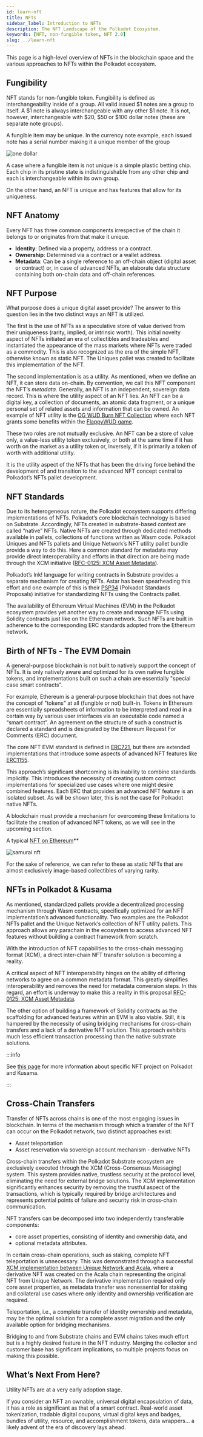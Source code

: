 ```yaml
---
id: learn-nft
title: NFTs
sidebar_label: Introduction to NFTs
description: The NFT Landscape of the Polkadot Ecosystem.
keywords: [NFT, non-fungible token, NFT 2.0]
slug: ../learn-nft
---
```


This page is a high-level overview of NFTs in the blockchain space and the various approaches to
NFTs within the Polkadot ecosystem.

## Fungibility

NFT stands for non-fungible token. Fungibility is defined as interchangeability inside of a group.
All valid issued $1 notes are a group to itself. A $1 note is always interchangeable with any other
$1 note. It is not, however, interchangeable with $20, $50 or $100 dollar notes (these are separate
note groups).

A fungible item may be unique. In the currency note example, each issued note has a serial number
making it a unique member of the group

![one dollar](https://www.investopedia.com/thmb/Nr-RLORu5CX_lIWZfLmV5X0eIrc=/613x345/smart/filters:no_upscale%28%29/Clipboard01-d20f6eb9351e4f36a46e11fd87b53b2d.jpg)

A case where a fungible item is not unique is a simple plastic betting chip. Each chip in its
pristine state is indistinguishable from any other chip and each is interchangeable within its own
group.

On the other hand, an NFT is unique and has features that allow for its uniqueness.

## NFT Anatomy

Every NFT has three common components irrespective of the chain it belongs to or originates from
that make it unique.

- **Identity**: Defined via a property, address or a contract.
- **Ownership**: Determined via a contract or a wallet address.
- **Metadata**: Can be a single reference to an off-chain object (digital asset or contract) or, in
  case of advanced NFTs, an elaborate data structure containing both on-chain data and off-chain
  references.

## NFT Purpose

What purpose does a unique digital asset provide? The answer to this question lies in the two
distinct ways an NFT is utilized.

The first is the use of NFTs as a speculative store of value derived from their uniqueness (rarity,
implied, or intrinsic worth). This initial novelty aspect of NFTs initiated an era of collectibles
and tradeables and instantiated the appearance of the mass markets where NFTs were traded as a
commodity. This is also recognized as the era of the simple NFT, otherwise known as static NFT. The
Uniques pallet was created to facilitate this implementation of the NFT.

The second implementation is as a utility. As mentioned, when we define an NFT, it can store data
on-chain. By convention, we call this NFT component the NFT’s _metadata_. Generally, an NFT is an
independent, sovereign data record. This is where the utility aspect of an NFT lies. An NFT can be a
digital key, a collection of documents, an atomic data fragment, or a unique personal set of related
assets and information that can be owned. An example of NFT utility is the
[OG WUD Burn NFT Collection](https://kodadot.xyz/ahp/collection/244) where each NFT grants some
benefits within the [FlappyWUD game](https://flappywud.lol/).

These two roles are not mutually exclusive. An NFT can be a store of value only, a value-less
utility token exclusively, or both at the same time if it has worth on the market as a utility token
or, inversely, if it is primarily a token of worth with additional utility.

It is the utility aspect of the NFTs that has been the driving force behind the development of and
transition to the advanced NFT concept central to Polkadot’s NFTs pallet development.

## NFT Standards

Due to its heterogeneous nature, the Polkadot ecosystem supports differing implementations of NFTs.
Polkadot’s core blockchain technology is based on Substrate. Accordingly, NFTs created in
substrate-based context are called “native” NFTs. Native NFTs are created through dedicated methods
available in pallets, collections of functions written as Wasm code. Polkadot Uniques and NFTs
pallets and Unique Network’s NFT utility pallet bundle provide a way to do this. Here a common
standard for metadata may provide direct interoperability and efforts in that direction are being
made through the XCM initiative
([RFC-0125: XCM Asset Metadata](https://polkadot-fellows.github.io/RFCs/approved/0125-xcm-asset-metadata.html#rfc-0125-xcm-asset-metadata)).

Polkadot’s Ink! language for writing contracts in Substrate provides a separate mechanism for
creating NFTs. Astar has been spearheading this effort and one example of this is their
[PSP34](https://github.com/w3f/PSPs/blob/master/PSPs/psp-34.md) (Polkadot Standards Proposals)
initiative for standardizing NFTs using the Contracts pallet.

The availability of Ethereum Virtual Machines (EVM) in the Polkadot ecosystem provides yet another
way to create and manage NFTs using Solidity contracts just like on the Ethereum network. Such NFTs
are built in adherence to the corresponding ERC standards adopted from the Ethereum network.

## Birth of NFTs - The EVM Domain

A general-purpose blockchain is not built to natively support the concept of NFTs. It is only
natively aware and optimized for its own native fungible tokens, and implementations built on such a
chain are essentially "special case smart contracts".

For example, Ethereum is a general-purpose blockchain that does not have the concept of "tokens" at
all (fungible or not) built-in. Tokens in Ethereum are essentially spreadsheets of information to be
interpreted and read in a certain way by various user interfaces via an executable code named a
“smart contract”. An agreement on the structure of such a construct is declared a standard and is
designated by the Ethereum Request For Comments (ERC) document.

The core NFT EVM standard is defined in [ERC721](https://eips.ethereum.org/EIPS/eip-721), but there
are extended implementations that introduce some aspects of advanced NFT features like
[ERC1155](https://ethereum.org/en/developers/docs/standards/tokens/erc-1155/).

This approach’s significant shortcoming is its inability to combine standards implicitly. This
introduces the necessity of creating custom contract implementations for specialized use cases where
one might desire combined features. Each ERC that provides an advanced NFT feature is an isolated
subset. As will be shown later, this is not the case for Polkadot native NFTs.

A blockchain must provide a mechanism for overcoming these limitations to facilitate the creation of
advanced NFT tokens, as we will see in the upcoming section.

A typical
[NFT on Ethereum](https://opensea.io/assets/ethereum/0x2127fe7ffce4380459cced92f2d4793f3af094a4/12598)[​](https://wiki.polkadot.network/docs/learn-nft#a-typical-nft-on-ethereum)\*\*

![samurai nft](../assets/nft/samurai.png)

For the sake of reference, we can refer to these as static NFTs that are almost exclusively
image-based collectibles of varying rarity.

## NFTs in Polkadot & Kusama

As mentioned, standardized pallets provide a decentralized processing mechanism through Wasm
contracts, specifically optimized for an NFT implementation’s advanced functionality. Two examples
are the Polkadot NFTs pallet and the Unique Network’s collection of NFT utility pallets. This
approach allows any parachain in the ecosystem to access advanced NFT features without building a
contract framework from scratch.

With the introduction of NFT capabilities to the cross-chain messaging format (XCM), a direct
inter-chain NFT transfer solution is becoming a reality.

A critical aspect of NFT interoperability hinges on the ability of differing networks to agree on a
common metadata format. This greatly simplifies interoperability and removes the need for metadata
conversion steps. In this regard, an effort is underway to make this a reality in this proposal
[RFC-0125: XCM Asset Metadata](https://polkadot-fellows.github.io/RFCs/approved/0125-xcm-asset-metadata.html#rfc-0125-xcm-asset-metadata).

The other option of building a framework of Solidity contracts as the scaffolding for advanced
features within an EVM is also viable. Still, it is hampered by the necessity of using bridging
mechanisms for cross-chain transfers and a lack of a derivative NFT solution. This approach exhibits
much less efficient transaction processing than the native substrate solutions.

:::info

See [this page](./learn-nft-projects.md) for more information about specific NFT project on Polkadot
and Kusama.

:::

## Cross-Chain Transfers

Transfer of NFTs across chains is one of the most engaging issues in blockchain. In terms of the
mechanism through which a transfer of the NFT can occur on the Polkadot network, two distinct
approaches exist:

- Asset teleportation
- Asset reservation via sovereign account mechanism - derivative NFTs

Cross-chain transfers within the Polkadot Substrate ecosystem are exclusively executed through the
XCM (Cross-Consensus Messaging) system. This system provides native, trustless security at the
protocol level, eliminating the need for external bridge solutions. The XCM implementation
significantly enhances security by removing the trustful aspect of the transactions, which is
typically required by bridge architectures and represents potential points of failure and security
risk in cross-chain communication.

NFT transfers can be decomposed into two independently transferable components:

- core asset properties, consisting of identity and ownership data, and
- optional metadata attributes.

In certain cross-chain operations, such as staking, complete NFT teleportation is unnecessary. This
was demonstrated through a successful
[XCM implementation between Unique Network and Acala](https://unique.network/blog/unique-network-cross-chain-nft-proof-of-concept-is-here/),
where a derivative NFT was created on the Acala chain representing the original NFT from Unique
Network. The derivative implementation required only core asset properties, as metadata transfer was
nonessential for staking and collateral use cases where only identity and ownership verification are
required.

Teleportation, i.e., a complete transfer of identity ownership and metadata, may be the optimal
solution for a complete asset migration and the only available option for bridging mechanisms.

Bridging to and from Substrate chains and EVM chains takes much effort but is a highly desired
feature in the NFT industry. Merging the collector and customer base has significant implications,
so multiple projects focus on making this possible.

## What’s Next From Here?

Utility NFTs are at a very early adoption stage.

If you consider an NFT an ownable, universal digital encapsulation of data, it has a role as
significant as that of a smart contract. Real-world asset tokenization, tradable digital coupons,
virtual digital keys and badges, bundles of utility, resource, and accomplishment tokens, data
wrappers… a likely advent of the era of discovery lays ahead.